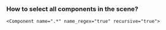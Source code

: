 ### How to select all components in the scene?

`<Component name=".*" name_regex="true" recursive="true">`


